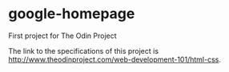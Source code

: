 # google-homepage
First project for The Odin Project

The link to the specifications of this project is http://www.theodinproject.com/web-development-101/html-css.